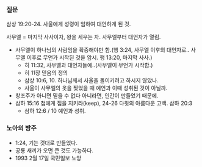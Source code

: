 ### 질문
삼상 19:20-24. 사울에게 성령이 임하여 대언하게 된 것.

사무엘 = 마지막 사사이자, 왕을 세우는 자. 사무엘부터 대언자가 열림. 
- 사무엘이 하나님의 사람임을 확증해야만 함.(행 3:24, 사무엘 이후의 대언자로.. 사무엘 이후로 무언가 시작된 것을 암시. 행 13:20, 마지막 사사.)
	- 히 11:32, 사무엘과 대언자들에..(사무엘이 무언가 시작함.)
	- 히 11장 믿음의 정의
	- 삼상 10:6, 10. 하나님께서 사울을 돌이키려고 하시지 않았나.
	- 사울이 사무엘의 옷을 찢었을 때 예언과 이때 성취된 것이 아닐까.
- 창조주가 아니면 믿을 수 없다 아니라면, 인간이 만들었기 때문에.
- 삼하 15:16 첩에게 집을 지키라(keep), 24-26 다윗의 아름다운 고백. 삼하 20:3
	- 삼하 12:6 / 10 예언과 성취.
### 노아의 방주
- 1:24, 기는 것대로 만들었다.
- 공룡 새끼가 오면 큰 것도 가능하다.
- 1993 2월 17일 국민일보 노앙